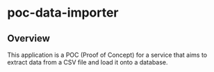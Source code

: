 # poc-data-importer

## Overview

This application is a POC (Proof of Concept) for a service that aims to extract data from a CSV file and load it onto a database.